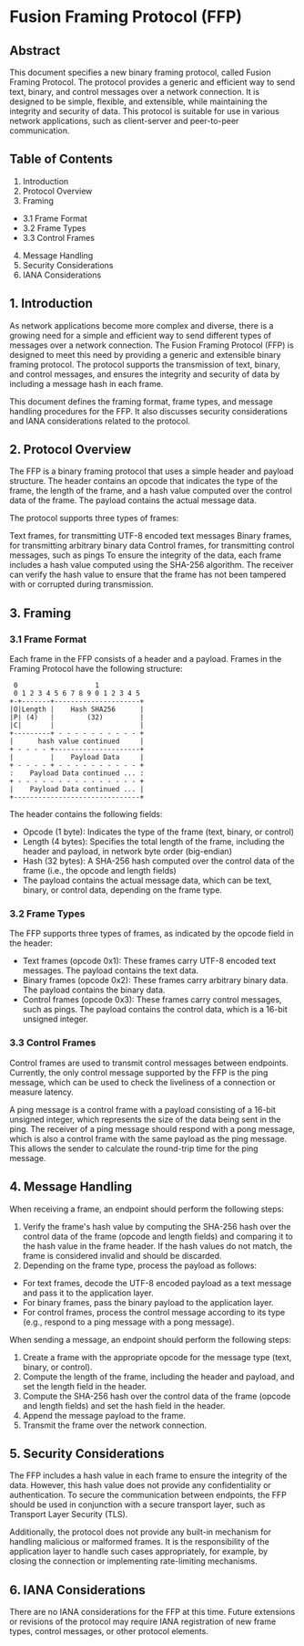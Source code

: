 # Fusion Framing Protocol (FFP)

## Abstract

This document specifies a new binary framing protocol, called Fusion Framing Protocol. The protocol provides a generic and efficient way to send text, binary, and control messages over a network connection. It is designed to be simple, flexible, and extensible, while maintaining the integrity and security of data. This protocol is suitable for use in various network applications, such as client-server and peer-to-peer communication.

## Table of Contents

1. Introduction
2. Protocol Overview
3. Framing
  - 3.1 Frame Format
  - 3.2 Frame Types
  - 3.3 Control Frames
4. Message Handling
5. Security Considerations
6. IANA Considerations

## 1. Introduction

As network applications become more complex and diverse, there is a growing need for a simple and efficient way to send different types of messages over a network connection. The Fusion Framing Protocol (FFP) is designed to meet this need by providing a generic and extensible binary framing protocol. The protocol supports the transmission of text, binary, and control messages, and ensures the integrity and security of data by including a message hash in each frame.

This document defines the framing format, frame types, and message handling procedures for the FFP. It also discusses security considerations and IANA considerations related to the protocol.

## 2. Protocol Overview

The FFP is a binary framing protocol that uses a simple header and payload structure. The header contains an opcode that indicates the type of the frame, the length of the frame, and a hash value computed over the control data of the frame. The payload contains the actual message data.

The protocol supports three types of frames:

Text frames, for transmitting UTF-8 encoded text messages
Binary frames, for transmitting arbitrary binary data
Control frames, for transmitting control messages, such as pings
To ensure the integrity of the data, each frame includes a hash value computed using the SHA-256 algorithm. The receiver can verify the hash value to ensure that the frame has not been tampered with or corrupted during transmission.

## 3. Framing

### 3.1 Frame Format
Each frame in the FFP consists of a header and a payload.
Frames in the Framing Protocol have the following structure:

```shell
 0                   1
 0 1 2 3 4 5 6 7 8 9 0 1 2 3 4 5
+-+-------+---------------------+
|O|Length |    Hash SHA256      |
|P| (4)   |        (32)         |
|C|       |                     |
+---------+ - - - - - - - - - - +
|      hash value continued     |
+ - - - - +---------------------+
|         |    Payload Data     |
+ - - - - + - - - - - - - - - - +
:    Payload Data continued ... :
+ - - - - - - - - - - - - - - - +
|    Payload Data continued ... |
+-------------------------------+
```
The header contains the following fields:

- Opcode (1 byte): Indicates the type of the frame (text, binary, or control)
- Length (4 bytes): Specifies the total length of the frame, including the header and payload, in network byte order (big-endian)
- Hash (32 bytes): A SHA-256 hash computed over the control data of the frame (i.e., the opcode and length fields)
- The payload contains the actual message data, which can be text, binary, or control data, depending on the frame type.

### 3.2 Frame Types
The FFP supports three types of frames, as indicated by the opcode field in the header:

- Text frames (opcode 0x1): These frames carry UTF-8 encoded text messages. The payload contains the text data.
- Binary frames (opcode 0x2): These frames carry arbitrary binary data. The payload contains the binary data.
- Control frames (opcode 0x3): These frames carry control messages, such as pings. The payload contains the control data, which is a 16-bit unsigned integer.

### 3.3 Control Frames
Control frames are used to transmit control messages between endpoints. Currently, the only control message supported by the FFP is the ping message, which can be used to check the liveliness of a connection or measure latency.

A ping message is a control frame with a payload consisting of a 16-bit unsigned integer, which represents the size of the data being sent in the ping. The receiver of a ping message should respond with a pong message, which is also a control frame with the same payload as the ping message. This allows the sender to calculate the round-trip time for the ping message.

## 4. Message Handling

When receiving a frame, an endpoint should perform the following steps:

1. Verify the frame's hash value by computing the SHA-256 hash over the control data of the frame (opcode and length fields) and comparing it to the hash value in the frame header. If the hash values do not match, the frame is considered invalid and should be discarded.
2. Depending on the frame type, process the payload as follows:
  - For text frames, decode the UTF-8 encoded payload as a text message and pass it to the application layer.
  - For binary frames, pass the binary payload to the application layer.
  - For control frames, process the control message according to its type (e.g., respond to a ping message with a pong message).
 
When sending a message, an endpoint should perform the following steps:

1. Create a frame with the appropriate opcode for the message type (text, binary, or control).
2. Compute the length of the frame, including the header and payload, and set the length field in the header.
3. Compute the SHA-256 hash over the control data of the frame (opcode and length fields) and set the hash field in the header.
4. Append the message payload to the frame.
5. Transmit the frame over the network connection.

## 5. Security Considerations

The FFP includes a hash value in each frame to ensure the integrity of the data. However, this hash value does not provide any confidentiality or authentication. To secure the communication between endpoints, the FFP should be used in conjunction with a secure transport layer, such as Transport Layer Security (TLS).

Additionally, the protocol does not provide any built-in mechanism for handling malicious or malformed frames. It is the responsibility of the application layer to handle such cases appropriately, for example, by closing the connection or implementing rate-limiting mechanisms.

## 6. IANA Considerations

There are no IANA considerations for the FFP at this time. Future extensions or revisions of the protocol may require IANA registration of new frame types, control messages, or other protocol elements.
